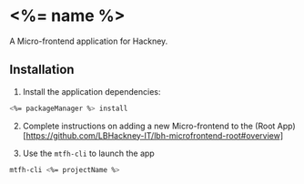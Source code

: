 # <%= name %>

A Micro-frontend application for Hackney.


## Installation

1. Install the application dependencies:

```bash
<%= packageManager %> install
```

2. Complete instructions on adding a new Micro-frontend to the (Root App)[https://github.com/LBHackney-IT/lbh-microfrontend-root#overview]

3. Use the `mtfh-cli` to launch the app

```bash
mtfh-cli <%= projectName %>
```